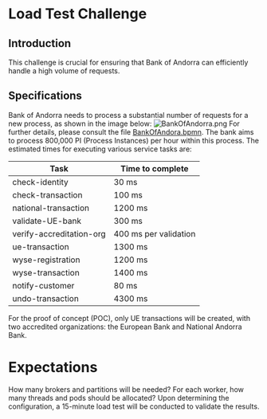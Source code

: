 # Load Test Challenge

## Introduction

This challenge is crucial for ensuring that Bank of Andorra can efficiently handle a high volume of requests.

## Specifications
Bank of Andorra needs to process a substantial number of requests for a new process, as shown in the image below: ![BankOfAndorra.png](BankOfAndorra.png) For further details, please consult the file [BankOfAndora.bpmn](..%2FBankOfAndora.bpmn). The bank aims to process 800,000 PI (Process Instances) per hour within this process. The estimated times for executing various service tasks are:

| Task                     | Time to complete      | 
|--------------------------|-----------------------|
| check-identity           | 30 ms                 |
| check-transaction        | 100 ms                |
| national-transaction     | 1200 ms               |
| validate-UE-bank         | 300 ms                |
| verify-accreditation-org | 400 ms per validation |
| ue-transaction           | 1300 ms               |
| wyse-registration        | 1200 ms               |
| wyse-transaction         | 1400 ms               |
| notify-customer          | 80 ms                 |
| undo-transaction         | 4300 ms               |


For the proof of concept (POC), only UE transactions will be created, with two accredited organizations: the European Bank and National Andorra Bank.

# Expectations

How many brokers and partitions will be needed? For each worker, how many threads and pods should be allocated? Upon determining the configuration, a 15-minute load test will be conducted to validate the results.